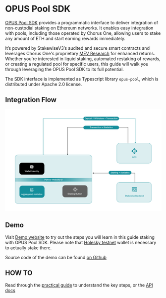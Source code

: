 ‌

# OPUS Pool SDK

[OPUS Pool SDK](https://www.npmjs.com/package/@chorus-one/opus-pool) provides
a programmatic interface to deliver integration of
non-custodial staking on Ethereum networks. It enables easy integration with pools, including those operated by Chorus One, allowing users to stake any amount of ETH and start earning rewards immediately.

It’s powered by StakewiseV3’s audited and secure smart contracts and leverages Chorus One's proprietary [MEV Research](https://chorus.one/categories/mev) for enhanced returns. Whether you're interested in liquid staking, automated restaking of rewards, or creating a regulated pool for specific users, this guide will walk you through leveraging the OPUS Pool SDK to its full potential.

The SDK interface is implemented as Typescript library `opus-pool`,
which is distributed under Apache 2.0 license.

## Integration Flow

![Integration Flow - Illustrated](./book/media/integration.png)

## Demo

Visit [Demo website](https://chorusone.github.io/opus-pool-demo/) to try out the steps you will learn in this guide staking with OPUS Pool SDK.
Please note that [Holesky testnet](https://github.com/eth-clients/holesky) wallet is necessary to actually stake there.

Source code of the demo can be found [on Github](https://github.com/chorusOne/opus-pool-demo)

## HOW TO

Read through the [practical guide](./book/guide/0-introduction.md) to understand the key steps, or the [API docs](./book/docs/classes/OpusPool.md)
